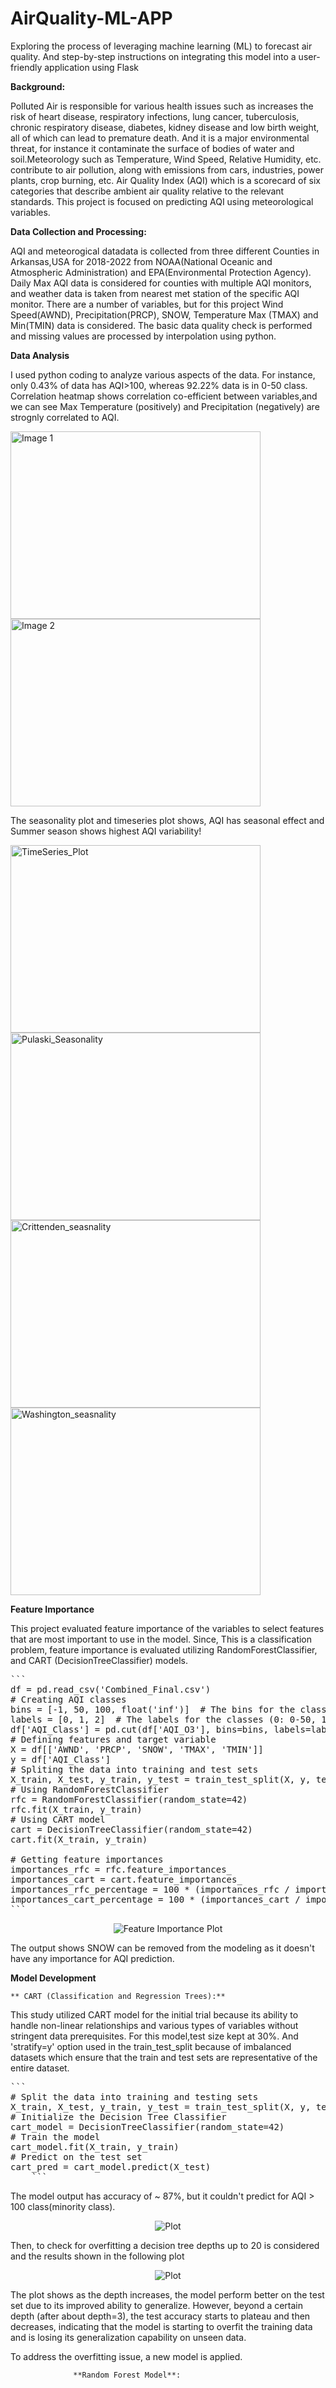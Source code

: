 # AirQuality-ML-APP
Exploring the process of leveraging machine learning (ML) to forecast air quality. And step-by-step instructions on integrating this model into a user-friendly application using Flask

**Background:**

Polluted Air is responsible for various health issues such as increases the risk of heart disease, respiratory infections, lung cancer, tuberculosis, chronic respiratory disease, diabetes, kidney disease and low birth weight, all of which can lead to premature death. And it is a major environmental threat, for instance it contaminate the surface of bodies of water and soil.Meteorology such as Temperature, Wind Speed, Relative Humidity, etc. contribute to air pollution, along with emissions from cars, industries, power plants, crop burning, etc. Air Quality Index (AQI) which is a scorecard of six categories that describe ambient air quality relative to the relevant standards. This project is focused on predicting AQI using meteorological variables.

**Data Collection and Processing:**

AQI and meteorogical datadata is collected from three different Counties in Arkansas,USA for 2018-2022 from NOAA(National Oceanic and Atmospheric Administration) and EPA(Environmental Protection Agency). Daily Max AQI data is considered for counties with multiple AQI monitors, and weather data is taken from nearest met station of the specific AQI monitor. There are a number of variables, but for this project Wind Speed(AWND), Precipitation(PRCP), SNOW, Temperature Max (TMAX) and Min(TMIN) data is considered. The basic data quality check is performed and missing values are processed by interpolation using python.

**Data Analysis**

I used python coding to analyze various aspects of the data. For instance, only 0.43% of data has AQI>100, whereas 92.22% data is in 0-50 class. Correlation heatmap shows correlation co-efficient between variables,and we can see Max Temperature (positively)  and  Precipitation (negatively) are strognly correlated to AQI. 

<img src="https://github.com/iqbal-T19/image/blob/main/AQI%20counts_Overall.png?raw=true" alt="Image 1" style="width: 400px; height: 300px; object-fit: cover;" /> <img src="https://github.com/iqbal-T19/image/blob/main/Corr%20plot.png?raw=true" alt="Image 2" style="width: 400px; height: 300px; object-fit: cover;" />

The seasonality plot and timeseries plot shows, AQI has seasonal effect and Summer season shows highest AQI variability!

<img src="https://github.com/iqbal-T19/image/blob/main/TimeSeries_Plot.png?raw=true" alt="TimeSeries_Plot" style="width: 400px; height: 300px; object-fit: cover;" /><img src="https://github.com/iqbal-T19/image/blob/main/Seasonality_Pulaski.png?raw=true" alt="Pulaski_Seasonality" style="width: 400px; height: 300px; object-fit: cover;" />
<img src="https://github.com/iqbal-T19/image/blob/main/Seasonality_Crittenden.png?raw=true" alt="Crittenden_seasnality" style="width: 400px; height: 300px; object-fit: cover;"/><img src="https://github.com/iqbal-T19/image/blob/main/Seasonality_Washington.png?raw=true"  alt="Washington_seasnality" style="width: 400px; height: 300px; object-fit: cover;"/>

**Feature Importance**

This project evaluated feature importance of the variables to select features that are most important to use in the model. Since, This is a classification problem, feature importance is evaluated utilizing RandomForestClassifier, and CART (DecisionTreeClassifier) models.

<pre>
```
df = pd.read_csv('Combined_Final.csv')
# Creating AQI classes 
bins = [-1, 50, 100, float('inf')]  # The bins for the classes
labels = [0, 1, 2]  # The labels for the classes (0: 0-50, 1: 51-100, 2: >100)
df['AQI_Class'] = pd.cut(df['AQI_O3'], bins=bins, labels=labels)
# Defining features and target variable
X = df[['AWND', 'PRCP', 'SNOW', 'TMAX', 'TMIN']]
y = df['AQI_Class']
# Spliting the data into training and test sets
X_train, X_test, y_train, y_test = train_test_split(X, y, test_size=0.2, random_state=42)
# Using RandomForestClassifier
rfc = RandomForestClassifier(random_state=42)
rfc.fit(X_train, y_train)
# Using CART model
cart = DecisionTreeClassifier(random_state=42)
cart.fit(X_train, y_train)

# Getting feature importances
importances_rfc = rfc.feature_importances_
importances_cart = cart.feature_importances_
importances_rfc_percentage = 100 * (importances_rfc / importances_rfc.sum())
importances_cart_percentage = 100 * (importances_cart / importances_cart.sum())
```
</pre>

<p align="center">
  <img src="https://github.com/iqbal-T19/image/blob/main/Feature_Importance.PNG?raw=true" alt="Feature Importance Plot" />
</p>
The output shows SNOW can be removed from the modeling as it doesn't have any importance for AQI prediction.


**Model Development**

    ** CART (Classification and Regression Trees):** 
This study utilized CART model for the initial trial because its ability to handle non-linear relationships and various types of variables without stringent data prerequisites. For this model,test size kept at 30%. And 'stratify=y' option used in the train_test_split because of imbalanced datasets which ensure that the train and test sets are representative of the entire dataset.
  <pre>
```
# Split the data into training and testing sets
X_train, X_test, y_train, y_test = train_test_split(X, y, test_size=0.3, random_state=42, stratify=y)
# Initialize the Decision Tree Classifier
cart_model = DecisionTreeClassifier(random_state=42)
# Train the model
cart_model.fit(X_train, y_train)
# Predict on the test set
cart_pred = cart_model.predict(X_test) 
    ```
</pre>


The model output has accuracy of ~ 87%, but it couldn't predict for AQI > 100 class(minority class).
</pre>
<p align="center">
  <img src="https://github.com/iqbal-T19/image/blob/main/CART_out.PNG?raw=true" alt=" Plot" />
</p>

Then, to check for overfitting a decision tree depths up to 20 is considered and the results shown in the following plot

</pre>
<p align="center">
  <img src="https://github.com/iqbal-T19/image/blob/main/CART_Overfitting.PNG?raw=true" alt=" Plot" />
</p>
The plot shows as the depth increases, the model perform better on the test set due to its improved ability to generalize. However, beyond a certain depth (after about depth=3), the test accuracy starts to plateau and then decreases, indicating that the model is starting to overfit the training data and is losing its generalization capability on unseen data.

To address the overfitting issue, a new model is applied.

                  **Random Forest Model**:



